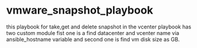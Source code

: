 # vmware_snapshot_playbook

this playbook for take,get and delete snapshot in the vcenter
playbook has two custom module fist one is a find datacenter and vcenter name via ansible_hostname variable and second one is find vm disk size as GB.

